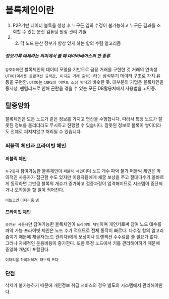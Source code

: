 # 블록체인이란
1. P2P기반 데이터 블록을 생성 후 누구든 임의 수정이 불가능하고 누구든 결과를 조회할 수 있는 분산 컴퓨팅 원장 관리 기술
2. 2. 각 노드 분산 장부가 항상 있게 하는 합의 수렴 알고리즘
##### 정보기록 매체라는 의미에서 볼 때 데이터베이스의 한 종류

`암호화폐`란 블록체인의 데이터 모델을 기반으로 금융 거래를 구현한 것
거래의 연속성 `UTXO(미사용 트랜잭션 출력값, 미지출 거래 출력) `라는 삼식부기 데이터 구조로 가치 유통을 구현함.
`UTXO`는 `CQRS의 이벤트 소싱 방식`과 비슷한 듯. 
대부분의 기업은 블록체인을 동시성, 팬텀리드로 인해 곤란을 겪을 수 있는 모든 DB활용처에서 사용법을 고민중.

## 탈중앙화
블록체인은 모든 노드가 같은 정보를 가지고 연산을 수행합니다.
따라서 특정 노드가 잘못된 정보를 올리더라도 무시하고 진행할 수 있습니다. 잘못된 정보로 블록이 쌓이더라도 전체로 퍼지지않고 처리될 수 있습니다.

### 퍼블릭 체인과 프라이빗 체인

#### 퍼블릭 체인
`누구든지` 참여가능한 블록체인이 `퍼블릭 체인`이며 노드 개수 파악 불가
퍼블릭 체인은 악의적인 사용자가 접근할 수도 있지만 이용자들에게 채굴 보상을 주고
절대다수가 올바르게 동작하면 그만큼 블록의 개수가 증가하고 검증과정이 엄격해지므로 시스템이 중단되거나 오작동을 할 일이 적어진다.

`비트코인` `이더리움` `넴`

#### 프라이빗 체인
`승인된 사용자`만 참여가능한 블록체인이 `프라이빗 체인`이며 개인키로써 참여 노드 대수를 파악 가능
프라이빗 체인은 노드 수가 적으므로 전체 동작이 빠르다. 다수결 합의 알고리즘이기 때문에 채굴자(노드 관리자)에게 보상이나 트랜잭션 수수료를 줄 필요가 없다.
그러나 자체적인 운용비용이 증가한다. 또한 특정 노드에서 키를 관리해야하기 때문에 중앙화 개념이 포함된다.

`이더리움` `하이퍼레저 패브릭` `코다`

### 단점
삭제가 불가능하기 때문에 개인정보 취급 서비스의 경우 별도의 시스템에서 관리해야한다.

